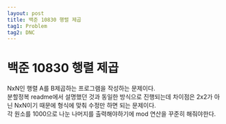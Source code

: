 ```yaml
---
layout: post
title: 백준 10830 행렬 제곱
tag1: Problem
tag2: DNC
---
```

# 백준 10830 행렬 제곱
NxN인 행렬 A를 B제곱하는 프로그램을 작성하는 문제이다.  
분할정복 readme에서 설명했던 것과 동일한 방식으로 진행되는데 차이점은 2x2가 아닌 NxN이기 때문에 형식에 맞춰 수정만 하면 되는 문제이다.  
각 원소를 1000으로 나눈 나머지를 출력해야하기에 mod 연산을 꾸준히 해줘야한다.
